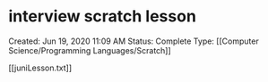 # interview scratch lesson

Created: Jun 19, 2020 11:09 AM
Status: Complete
Type: [[Computer Science/Programming Languages/Scratch]]

[[juniLesson.txt]]